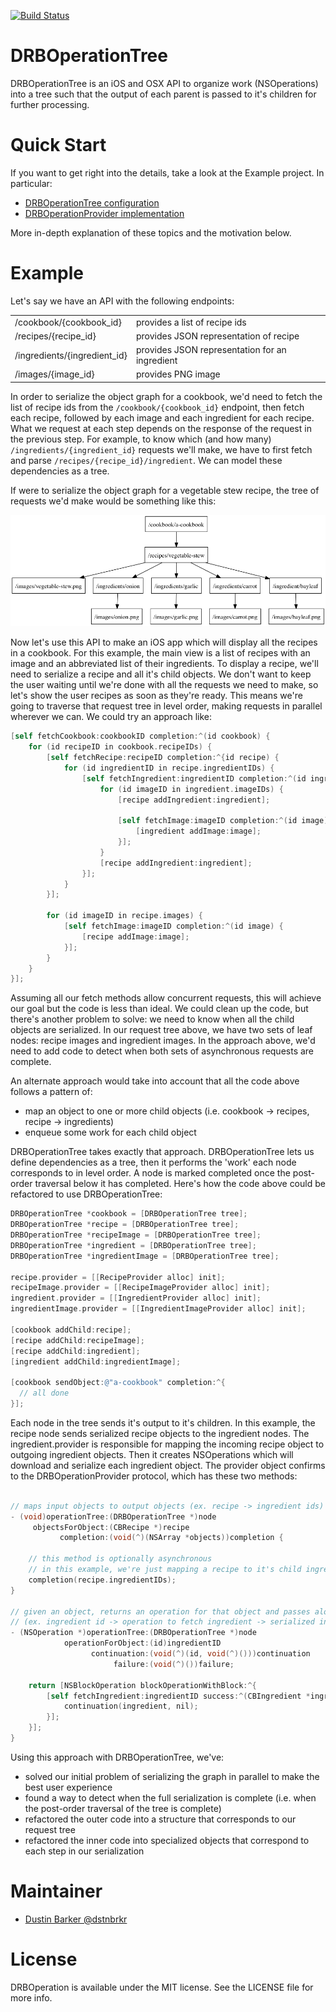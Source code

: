[![Build Status](https://travis-ci.org/dstnbrkr/DRBOperationTree.png?branch=master)](https://travis-ci.org/dstnbrkr/DRBOperationTree)

# DRBOperationTree
DRBOperationTree is an iOS and OSX API to organize work (NSOperations) into a tree such that the output of each parent is passed to it's children for further processing.

# Quick Start
If you want to get right into the details, take a look at the Example project. In particular:
* [DRBOperationTree configuration](https://github.com/dstnbrkr/DRBOperationTree/blob/0.0.1/Example/Example/DRBAppDelegate.m#L57-L78)
* [DRBOperationProvider implementation](https://github.com/dstnbrkr/DRBOperationTree/blob/0.0.1/Example/Example/DRBRecipeProvider.m)

More in-depth explanation of these topics and the motivation below.

# Example
Let's say we have an API with the following endpoints:

<table>
  <tr>
    <td>/cookbook/{cookbook_id}</td>
    <td>provides a list of recipe ids</td>
  </tr>
  <tr>
    <td>/recipes/{recipe_id}</td>
    <td>provides JSON representation of recipe</td>
  </tr>
  <tr>
    <td>/ingredients/{ingredient_id}</td>
    <td>provides JSON representation for an ingredient</td>
  </tr>
  <tr>
    <td>/images/{image_id}</td>
    <td>provides PNG image</td>
  </tr>
</table>

In order to serialize the object graph for a cookbook, we'd need to fetch the list of recipe ids from the `/cookbook/{cookbook_id}` endpoint, then fetch each recipe, followed by each image and each ingredient for each recipe. What we request at each step depends on the response of the request in the previous step. For example, to know which (and how many) `/ingredients/{ingredient_id}` requests we'll make, we have to first fetch and parse `/recipes/{recipe_id}/ingredient`. We can model these dependencies as a tree.

If were to serialize the object graph for a vegetable stew recipe, the tree of requests we'd make would be something like this:

![Cookbook Request Tree](cookbook.png)

Now let's use this API to make an iOS app which will display all the recipes in a cookbook. For this example, the main view is a list of recipes with an image and an abbreviated list of their ingredients. To display a recipe, we'll need to serialize a recipe and all it's child objects. We don't want to keep the user waiting until we're done with all the requests we need to make, so let's show the user recipes as soon as they're ready. This means we're going to traverse that request tree in level order, making requests in parallel wherever we can. We could try an approach like:

```objective-c
[self fetchCookbook:cookbookID completion:^(id cookbook) {
    for (id recipeID in cookbook.recipeIDs) {
        [self fetchRecipe:recipeID completion:^{id recipe) {
            for (id ingredientID in recipe.ingredientIDs) {
                [self fetchIngredient:ingredientID completion:^(id ingredient) {
                    for (id imageID in ingredient.imageIDs) {
                        [recipe addIngredient:ingredient];

                        [self fetchImage:imageID completion:^(id image) {
                            [ingredient addImage:image];
                        }];
                    }
                    [recipe addIngredient:ingredient];
                }];
            }
        }];
        
        for (id imageID in recipe.images) {
            [self fetchImage:imageID completion:^(id image) {
                [recipe addImage:image];
            }];
        }
    }
}];
```

Assuming all our fetch methods allow concurrent requests, this will achieve our goal but the code is less than ideal. We could clean up the code, but there's another problem to solve: we need to know when all the child objects are serialized. In our request tree above, we have two sets of leaf nodes: recipe images and ingredient images. In the approach above, we'd need to add code to detect when both sets of asynchronous requests are complete.

An alternate approach would take into account that all the code above follows a pattern of:
* map an object to one or more child objects (i.e. cookbook -> recipes, recipe -> ingredients)
* enqueue some work for each child object

DRBOperationTree takes exactly that approach. DRBOperationTree lets us define dependencies as a tree, then it performs the 'work' each node corresponds to in level order. A node is marked completed once the post-order traversal below it has completed. Here's how the code above could be refactored to use DRBOperationTree:

```objective-c
DRBOperationTree *cookbook = [DRBOperationTree tree];
DRBOperationTree *recipe = [DRBOperationTree tree];
DRBOperationTree *recipeImage = [DRBOperationTree tree];
DRBOperationTree *ingredient = [DRBOperationTree tree];
DRBOperationTree *ingredientImage = [DRBOperationTree tree];

recipe.provider = [[RecipeProvider alloc] init];
recipeImage.provider = [[RecipeImageProvider alloc] init];
ingredient.provider = [[IngredientProvider alloc] init];
ingredientImage.provider = [[IngredientImageProvider alloc] init];

[cookbook addChild:recipe];
[recipe addChild:recipeImage];
[recipe addChild:ingredient];
[ingredient addChild:ingredientImage];

[cookbook sendObject:@"a-cookbook" completion:^{
  // all done
}];
````

Each node in the tree sends it's output to it's children. In this example, the recipe node sends serialized recipe objects to the ingredient nodes. The ingredient.provider is responsible for mapping the incoming recipe object to outgoing ingredient objects. Then it creates NSOperations which will download and serialize each ingredient object. The provider object confirms to the DRBOperationProvider protocol, which has these two methods:

```objective-c

// maps input objects to output objects (ex. recipe -> ingredient ids) 
- (void)operationTree:(DRBOperationTree *)node
     objectsForObject:(CBRecipe *)recipe
           completion:(void(^)(NSArray *objects))completion {

    // this method is optionally asynchronous
    // in this example, we're just mapping a recipe to it's child ingredient ids
    completion(recipe.ingredientIDs);
}

// given an object, returns an operation for that object and passes along the result
// (ex. ingredient id -> operation to fetch ingredient -> serialized ingredient object)
- (NSOperation *)operationTree:(DRBOperationTree *)node
            operationForObject:(id)ingredientID
                  continuation:(void(^)(id, void(^)()))continuation
                       failure:(void(^)())failure;

    return [NSBlockOperation blockOperationWithBlock:^{
        [self fetchIngredient:ingredientID success:^(CBIngredient *ingredient) {
            continuation(ingredient, nil);
        }];
    }];
}
```

Using this approach with DRBOperationTree, we've:
* solved our initial problem of serializing the graph in parallel to make the best user experience
* found a way to detect when the full serialization is complete (i.e. when the post-order traversal of the tree is complete)
* refactored the outer code into a structure that corresponds to our request tree
* refactored the inner code into specialized objects that correspond to each step in our serialization

# Maintainer

* [Dustin Barker @dstnbrkr](http://twitter.com/dstnbrkr)

# License

DRBOperation is available under the MIT license. See the LICENSE file for more info.












